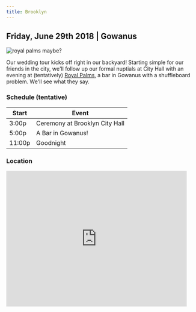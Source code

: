 ```yaml
---
title: Brooklyn
---
```


## Friday, June 29th 2018 | Gowanus

![royal palms maybe?](https://static1.squarespace.com/static/55523370e4b012049c5fa690/55b92452e4b0453d11686df4/565f6508e4b04c5d15d721bf/1449092371350/Court+5.jpg?format=480w)

<!-- pig beach, lavender lake, royal palms, givers and takers -->

Our wedding tour kicks off right in our backyard! Starting simple for our friends in the city, we'll follow up our formal nuptials at City Hall with an evening at (tentatively) [Royal Palms](http://www.royalpalmsshuffle.com/), a bar in Gowanus with a shuffleboard problem. We'll see what they say.


### Schedule (tentative)

Start | Event
------------ | -------------
3:00p | Ceremony at Brooklyn City Hall
5:00p | A Bar in Gowanus!
11:00p | Goodnight


### Location

<iframe src="https://www.google.com/maps/embed?pb=!1m18!1m12!1m3!1d3025.7877030566237!2d-73.98897223168909!3d40.678646401793344!2m3!1f0!2f0!3f0!3m2!1i1024!2i768!4f13.1!3m3!1m2!1s0x89c25a55b113209b%3A0xa1d983d6fcedd155!2sThe+Royal+Palms+Shuffleboard+Club!5e0!3m2!1sen!2sus!4v1516585607234" width="480" height="360" frameborder="0" style="border:0; margin-bottom: 20px" allowfullscreen></iframe>
